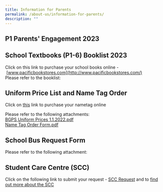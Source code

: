 ```yaml
---
title: Information for Parents
permalink: /about-us/information-for-parents/
description: ""
---
```

P1 Parents' Engagement 2023
-------------------------------------
[](/files/Welcome%20Address%20Sharing%20for%20Parents%202023.pdf)
[](/files/Curriculum%20&%20Assessment%20Sharing%20for%20Parents%202023.pdf)
[](/files/Character%20Development%20Sharing%20for%20Parents%202023.pdf)


School Textbooks (P1-6) Booklist 2023
-------------------------------------

Click on this link to purchase your school books online - [www.pacificbookstores.com](http://www.pacificbookstores.com/)  
Please refer to the booklist:   
[](/files/School%20Booklist.pdf)

  
Uniform Price List and Name Tag Order
-------------------------------------

Click on [this](www.khuniform.com/bgpsnametag) link to purchase your nametag online 
[]()
  
Please refer to the following attachments:  
[BGPS Uniform Prices 1.1.2022.pdf](/files/BGPS%20Uniform%20Prices%201%20Jan%202022_new%20vendor.pdf) <br>
[Name Tag Order Form.pdf](/files/Name%20Tag%20Order%20Form.pdf) 

School Bus Request Form
-----------------------
Please refer to the following attachment:
[](/files/Info%20Sheet%20on%20School%20bus%20Services%20(BGPS)%20(2023).pdf)


Student Care Centre (SCC)
-------------------------

Click on the following link to submit your request - [SCC Request](https://form.jotform.com/222634410813447) and to [find out more about the SCC](https://www.aceatwork.com.sg/ace469317) 